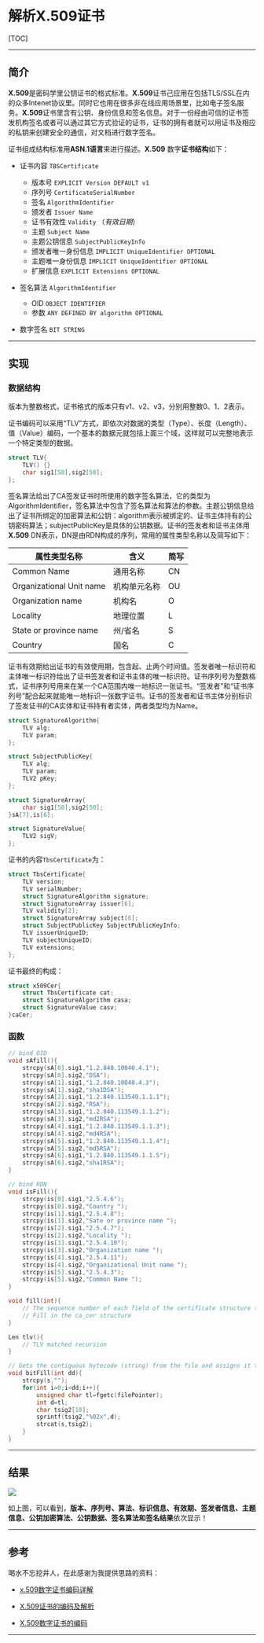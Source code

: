 # 解析**X.509**证书 


[TOC]

---

## 简介

**X.509**是密码学里公钥证书的格式标准。**X.509**证书己应用在包括TLS/SSL在内的众多Intenet协议里。同时它也用在很多非在线应用场景里，比如电子签名服务。**X.509**证书里含有公钥、身份信息和签名信息。对于一份经由可信的证书签发机构签名或者可以通过其它方式验证的证书，证书的拥有者就可以用证书及相应的私钥来创建安全的通信，对文档进行数字签名。

证书组成结构标准用**ASN.1语言**来进行描述。**X.509** 数字**证书结构**如下：

- 证书内容 `TBSCertificate`

  - 版本号 `EXPLICIT Version DEFAULT v1`
  - 序列号 `CertificateSerialNumber`
  - 签名 `AlgorithmIdentifier`
  - 颁发者  `Issuer Name`
  - 证书有效性 `Validity` （*有效日期*）
  - 主题 `Subject Name`
  - 主题公钥信息 `SubjectPublicKeyInfo`
  - 颁发者唯一身份信息 `IMPLICIT UniqueIdentifier OPTIONAL`
  - 主题唯一身份信息 `IMPLICIT UniqueIdentifier OPTIONAL`
  - 扩展信息 `EXPLICIT Extensions OPTIONAL`
- 签名算法 `AlgorithmIdentifier`
  - OID `OBJECT IDENTIFIER`
  - 参数 `ANY DEFINED BY algorithm OPTIONAL`
- 数字签名 `BIT STRING`

---

## 实现

### 数据结构

版本为整数格式，证书格式的版本只有v1、v2、v3，分别用整数0、1、2表示。

证书编码可以采用“TLV”方式，即依次对数据的类型（Type）、长度（Length）、值（Value）编码，一个基本的数据元就包括上面三个域，这样就可以完整地表示一个特定类型的数据。

```c
struct TLV{
    TLV() {}
    char sig1[50],sig2[50];
};
```

签名算法给出了CA签发证书时所使用的数字签名算法，它的类型为AlgorithmIdentifier，签名算法中包含了签名算法和算法的参数。主题公钥信息给出了证书所绑定的加密算法和公钥：algorithm表示被绑定的、证书主体持有的公钥密码算法；subjectPublicKey是具体的公钥数据。证书的签发者和证书主体用**X.509** DN表示，DN是由RDN构成的序列，常用的属性类型名称以及简写如下：

| 属性类型名称             | 含义         | 简写 |
| ------------------------ | ------------ | ---- |
| Common Name              | 通用名称     | CN   |
| Organizational Unit name | 机构单元名称 | OU   |
| Organization name        | 机构名       | O    |
| Locality                 | 地理位置     | L    |
| State or province name   | 州/省名      | S    |
| Country                  | 国名         | C    |

证书有效期给出证书的有效使用期，包含起、止两个时间值。签发者唯一标识符和主体唯一标识符给出了证书签发者和证书主体的唯一标识符。证书序列号为整数格式，证书序列号用来在某一个CA范围内唯一地标识一张证书。“签发者”和“证书序列号”配合起来就能唯一地标识一张数字证书。证书的签发者和证书主体分别标识了签发证书的CA实体和证书持有者实体，两者类型均为Name。

```c
struct SignatureAlgorithm{
    TLV alg;
    TLV param;
};

struct SubjectPublicKey{
    TLV alg;
    TLV param;
    TLV2 pKey;
};

struct SignatureArray{
    char sig1[50],sig2[50];
}sA[7],is[6];

struct SignatureValue{
    TLV2 sigV;
};
```

证书的内容`TbsCertificate`为：

```c
struct TbsCertificate{
    TLV version;
    TLV serialNumber;
    struct SignatureAlgorithm signature;
    struct SignatureArray issuer[6];
    TLV validity[2];
    struct SignatureArray subject[6];
    struct SubjectPublicKey SubjectPublicKeyInfo;
    TLV issuerUniqueID;
    TLV subjectUniqueID;
    TLV extensions;
};
```

证书最终的构成：

```c
struct x509Cer{
    struct TbsCertificate cat;
    struct SignatureAlgorithm casa;
    struct SignatureValue casv;
}caCer;
```

### 函数

```c
// bind OID
void sAfill(){
    strcpy(sA[0].sig1,"1.2.840.10040.4.1");
    strcpy(sA[0].sig2,"DSA");
    strcpy(sA[1].sig1,"1.2.840.10040.4.3");
    strcpy(sA[1].sig2,"sha1DSA");
    strcpy(sA[2].sig1,"1.2.840.113549.1.1.1");
    strcpy(sA[2].sig2,"RSA");
    strcpy(sA[3].sig1,"1.2.840.113549.1.1.2");
    strcpy(sA[3].sig2,"md2RSA");
    strcpy(sA[4].sig1,"1.2.840.113549.1.1.3");
    strcpy(sA[4].sig2,"md4RSA");
    strcpy(sA[5].sig1,"1.2.840.113549.1.1.4");
    strcpy(sA[5].sig2,"md5RSA");
    strcpy(sA[6].sig1,"1.2.840.113549.1.1.5");
    strcpy(sA[6].sig2,"sha1RSA");
}
```
```c
// bind RDN
void isFill(){
    strcpy(is[0].sig1,"2.5.4.6");
    strcpy(is[0].sig2,"Country ");
    strcpy(is[1].sig1,"2.5.4.8");
    strcpy(is[1].sig2,"Sate or province name ");
    strcpy(is[2].sig1,"2.5.4.7");
    strcpy(is[2].sig2,"Locality ");
    strcpy(is[3].sig1,"2.5.4.10");
    strcpy(is[3].sig2,"Organization name ");
    strcpy(is[4].sig1,"2.5.4.11");
    strcpy(is[4].sig2,"Organizational Unit name ");
    strcpy(is[5].sig1,"2.5.4.3");
    strcpy(is[5].sig2,"Common Name ");
}
```
```c
void fill(int){
    // The sequence number of each field of the certificate structure that invokes the TLV function is bound to the certificate structure content
    // Fill in the ca_cer structure
}
```
```c
Len tlv(){
	// TLV matched recursion    
}
```
```c
// Gets the contiguous bytecode (string) from the file and assigns it to the string s
void bitFill(int dd){
    strcpy(s,"");
    for(int i=0;i<dd;i++){
        unsigned char tl=fgetc(filePointer);
        int d=tl;
        char tsig2[10];
        sprintf(tsig2,"%02x",d);
        strcat(s,tsig2);
    }
}
```

---

## 结果

![](https://ws1.sinaimg.cn/bmiddle/006tNbRwgy1fy8w9bi0n0j30s240zh9v.jpg)

如上图，可以看到，**版本、序列号、算法、标识信息、有效期、签发者信息、主题信息、公钥加密算法、公钥数据、签名算法和签名结果**依次显示！

---

## 参考

喝水不忘挖井人，在此感谢为我提供思路的资料：

- [x.509数字证书编码详解](https://blog.csdn.net/kesay/article/details/46874699)

- [X.509证书的编码及解析](http://www.cnblogs.com/jiu0821/p/4598352.html)

- [X.509数字证书的编码](http://blog.sina.com.cn/s/blog_49b531af0102eahs.html)

---